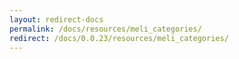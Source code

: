 ```yaml
---
layout: redirect-docs
permalink: /docs/resources/meli_categories/
redirect: /docs/0.0.23/resources/meli_categories/
---
```

